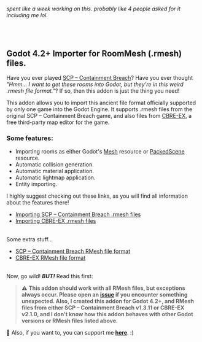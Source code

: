 
###### spent like a week working on this. probably like 4 people asked for it including me lol.

&nbsp;

## Godot 4.2+ Importer for RoomMesh (.rmesh) files.

Have you ever played [SCP – Containment Breach](https://scpcbgame.com/)? Have you ever thought _"Hmm... I want to get these rooms into Godot, but they're in this weird .rmesh file format."_? If so, then this addon is just the thing you need!

This addon allows you to import this ancient file format officially supported by only one game into the Godot Engine. It supports .rmesh files from the original SCP – Containment Breach game, and also files from [CBRE-EX](https://github.com/AnalogFeelings/cbre-ex), a free third-party map editor for the game.

### Some features:

- Importing rooms as either Godot's [Mesh](https://docs.godotengine.org/en/stable/classes/class_mesh.html) resource or [PackedScene](https://docs.godotengine.org/en/stable/classes/class_packedscene.html) resource.
- Automatic collision generation.
- Automatic material application.
- Automatic lightmap application.
- Entity importing.

I highly suggest checking out these links, as you will find all information about the features there!

- [Importing SCP – Containment Breach .rmesh files](docs/importing_scp-cb_files.md)
- [Importing CBRE-EX .rmesh files](docs/importing_cbre-ex_files.md)<br><br>

Some extra stuff...

- [SCP – Containment Breach RMesh file format](docs/rmesh_format_scp-cb.md)
- [CBRE-EX RMesh file format](docs/rmesh_format_cbre-ex.md)<br><br>

Now, go wild! **_BUT!_** Read this first:

> ⚠️ **This addon should work with all RMesh files, but exceptions always occur. Please open an [issue](https://github.com/Koanyaku/godot_rmesh_import/issues) if you encounter something unexpected. Also, I created this addon for Godot 4.2+, and RMesh files from either SCP – Containment Breach v1.3.11 or CBRE-EX v2.1.0, and I don't know how this addon behaves with other Godot versions or RMesh files listed above.**

🌺 Also, if you want to, you can support me [**here**](https://ko-fi.com/koanyaku). :)